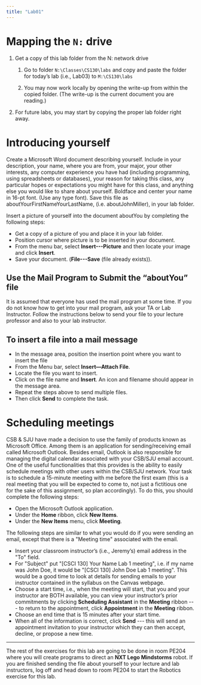 ```yaml
---
title: "Lab01"
---
```


# Mapping the `N:` drive
1. Get a copy of this lab folder from the N: network drive

   1. Go to folder `N:\Classes\CS130\labs` and copy and paste the folder for
      today’s lab (i.e., Lab03) to `M:\CS130\labs`

   1. You may now work locally by opening the write-up from within the copied
      folder. (The write-up is the current document you are reading.)

1. For future labs, you may start by copying the proper lab folder right away.

# Introducing yourself
Create a Microsoft Word document describing yourself. Include in your
description, your name, where you are from, your major, your other interests,
any computer experience you have had (including programming, using spreadsheets
or databases), your reason for taking this class, any particular hopes or
expectations you might have for this class, and anything else you would like to
share about yourself. Boldface and center your name in 16-pt font. (Use any type
font). Save this file as aboutYourFirstNameYourLastName, (i.e. aboutJohnMiller),
in your lab folder. 

Insert a picture of yourself into the document aboutYou by completing the
following steps:

* Get a copy of a picture of you and place it in your lab folder. 
* Position cursor where picture is to be inserted in your document.
* From the menu bar, select **Insert---Picture** and then locate your image and
  click **Insert**.
* Save your document. (**File---Save** (file already exists)).

## Use the Mail Program to Submit the “aboutYou” file
It is assumed that everyone has used the mail program at some time. If you do
not know how to get into your mail program, ask your TA or Lab Instructor.
Follow the instructions below to send your file to your lecture professor and
also to your lab instructor.

## To insert a file into a mail message

* In the message area, position the insertion point where you want to insert the
  file
* From the Menu bar, select **Insert—Attach File**.
* Locate the file you want to insert. 
* Click on the file name and **Insert**. An icon and filename should appear in
  the message area.
* Repeat the steps above to send multiple files.
* Then click **Send** to complete the task.

# Scheduling meetings

CSB & SJU have made a decision to use the family of products known as Microsoft
Office. Among them is an application for sending/receiving email called
Microsoft Outlook. Besides email, Outlook is also responsible for managing the
digital calendar associated with your CSB/SJU email account. One of the useful
functionalities that this provides is the ability to easily schedule meetings
with other users within the CSB/SJU network. Your task is to schedule a
15-minute meeting with me before the first exam (this is a real meeting that you
will be expected to come to, not just a fictitious one for the sake of this
assignment, so plan accordingly). To do this, you should complete the following
steps:
* Open the Microsoft Outlook application.
* Under the **Home** ribbon, click **New Items**.
* Under the **New Items** menu, click **Meeting**.

The following steps are similar to what you would do if you were sending an
email, except that there is a "Meeting time" associated with the email.

* Insert your classroom instructor’s (i.e., Jeremy’s) email address in the "To"
  field.
* For "Subject" put "[CSCI 130] Your Name Lab 1 meeting", i.e. if my name was
  John Doe, it would be "[CSCI 130] John Doe Lab 1 meeting". This would be a
  good time to look at details for sending emails to your instructor contained
  in the syllabus on the Canvas webpage.
* Choose a start time, i.e., when the meeting will start, that you and your
  instructor  are BOTH available, you can view your instructor’s prior
  commitments by clicking **Scheduling Assistant** in the **Meeting** ribbon ---
  to return to the appointment, click **Appointment** in the **Meeting** ribbon.
* Choose an end time that is 15 minutes after your start time.
* When all of the information is correct, click **Send** --- this will send an
  appointment invitation to your instructor which they can then accept, decline,
  or propose a new time.

* * *

The rest of the exercises for this lab are going to be done in room PE204 where
you will create programs to direct an **NXT Lego Mindstorms** robot. If you are
finished sending the file about yourself to your lecture and lab instructors,
log off and head down to room PE204 to start the Robotics exercise for this lab.
